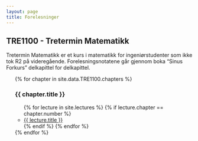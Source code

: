 ```yaml
---
layout: page
title: Forelesninger
---
```

<h2>TRE1100 - Tretermin Matematikk</h2>
<p> Tretermin Matematikk er et kurs i matematikk for ingeniørstudenter som ikke tok R2 på videregående.
Forelesningsnotatene går gjennom boka <q>Sinus Forkurs</q> delkapittel for delkapittel.
<ul class = "posts">
{% for chapter in site.data.TRE1100.chapters %}
  <h3>{{ chapter.title }}</h3>
  <ul>    
    {% for lecture in site.lectures %}
      {% if lecture.chapter == chapter.number %}
        <li itemscope>
          <a href="{{ site.github.url }}{{ lecture.url }}">{{ lecture.title }}</a>
        </li>
      {% endif %}
    {% endfor %}
  </ul>
{% endfor %}
</ul>
